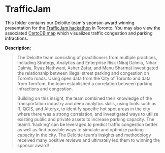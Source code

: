# TrafficJam
This folder contains our Deloitte team's sponsor-award winning presentation for the [TrafficJam hackathon](http://trafficjam.to/) in Toronto. You may also view the associated [CartoDB map](https://ashzafar.cartodb.com/viz/238e188e-6a3d-11e5-925c-0e3a376473ab/embed_map) which visualizes traffic congestion and parking infractions.

<b>Description:</b>
<blockquote>
The Deloitte team consisting of practitioners from multiple practices, including Strategy, Analytics and Enterprise Risk (Niraj Dalmia, Nihar Dalmia, Riyaz Nathwani, Asher Zafar, and Manu Sharma) investigated the relationship between illegal street parking and congestion on Toronto roads. Using open data from the City of Toronto and data from TomTom, the team established a correlation between parking infractions and congestion.
<p>
Building on this insight, the team combined their knowledge of the transportation industry and deep analytics skills, using tools such as R, QGIS, and Alteryx, to identify specific hot spot areas in the city where there was a strong correlation, and investigated ways to utilize existing public and private assets to increase parking capacity. The team’s ‘hacking’ can be leveraged to predict traffic congestion better as well as find possible ways to simulate and optimize parking capacity in the city. The Deloitte team’s insights and methodology received many positive reviews and ultimately led them to winning the sponsor award!
</blockquote>
